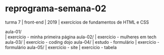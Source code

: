 # reprograma-semana-02
turma 7 | front-end | 2019 | exercícios de fundamentos de HTML e CSS

aula-01/ <br>
  | exercício - minha primeira página
aula-02/
  | exercício - mulheres em tech
aula-03/
  | exercício - coding dojo 
aula-04/
  | estudo - formulário
  | exercício - formulário
aula-05/
  | exercício - site
  | exercício - tabela
